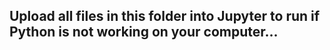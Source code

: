 ## Upload all files in this folder into Jupyter to run if Python is not working on your computer...
